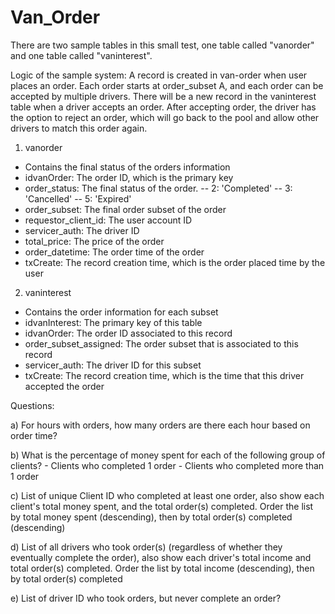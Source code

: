 # Van_Order

There are two sample tables in this small test, one table called "vanorder" and one table called "vaninterest".

Logic of the sample system: A record is created in van-order when user places an order. Each order starts at order_subset A, and each order can be accepted by multiple drivers. There will be a new record in the vaninterest table when a driver accepts an order. After accepting order, the driver has the option to reject an order, which will go back to the pool and allow other drivers to match this order again.

1) vanorder
- Contains the final status of the orders information
- idvanOrder: The order ID, which is the primary key 
- order_status: The final status of the order.
  -- 2: 'Completed'
  -- 3: 'Cancelled'
  -- 5: 'Expired'
- order_subset: The final order subset of the order
- requestor_client_id: The user account ID
- servicer_auth: The driver ID
- total_price: The price of the order
- order_datetime: The order time of the order
- txCreate: The record creation time, which is the order placed time by the user

2) vaninterest
- Contains the order information for each subset 
- idvanInterest: The primary key of this table 
- idvanOrder: The order ID associated to this record
- order_subset_assigned: The order subset that is associated to this record
- servicer_auth: The driver ID for this subset
- txCreate: The record creation time, which is the time that this driver accepted the order


Questions:

a) For hours with orders, how many orders are there each hour based on order time?

b) What is the percentage of money spent for each of the following group of clients?
	- Clients who completed 1 order
	- Clients who completed more than 1 order

c) List of unique Client ID who completed at least one order, also show each client's total money spent, and the total order(s) completed. Order the list by total money spent (descending), then by total order(s) completed (descending)

d) List of all drivers who took order(s) (regardless of whether they eventually complete the order), also show each driver's total income and total order(s) completed. Order the list by total income (descending), then by total order(s) completed

e) List of driver ID who took orders, but never complete an order?
